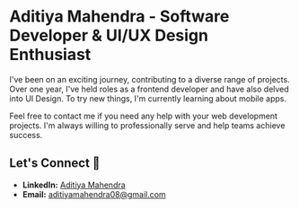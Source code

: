 # Aditiya Mahendra - Software Developer & UI/UX Design Enthusiast

I've been on an exciting journey, contributing to a diverse range of projects. Over one year, I've held roles as a frontend developer and have also delved into UI Design. To try new things, I'm currently learning about mobile apps.

Feel free to contact me if you need any help with your web development projects. I'm always willing to professionally serve and help teams achieve success.

## Let's Connect 🚀

- **LinkedIn:** [Aditiya Mahendra](https://www.linkedin.com/in/aditiya-mahendra-203b84238)
- **Email:** [aditiyamahendra08@gmail.com](mailto:aditiyamahendra08@gmail.com)
